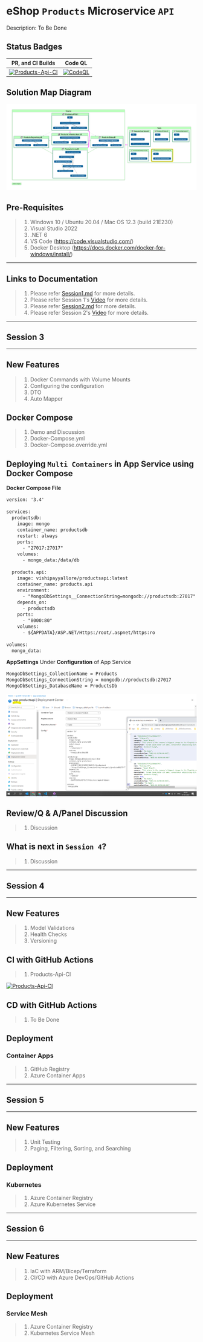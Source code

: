 # eShop `Products` Microservice `API`

Description: To Be Done

## Status Badges

| PR, and CI Builds                                                                                                                                                                                                                  | Code QL                                                                                                                                                                                                                   |
| ---------------------------------------------------------------------------------------------------------------------------------------------------------------------------------------------------------------------------------- | ------------------------------------------------------------------------------------------------------------------------------------------------------------------------------------------------------------------------- |
| [![Products-Api-CI](https://github.com/vishipayyallore/eshop-services-products/actions/workflows/Products-Api-CI.yml/badge.svg)](https://github.com/vishipayyallore/eshop-services-products/actions/workflows/Products-Api-CI.yml) | [![CodeQL](https://github.com/vishipayyallore/eshop-services-products/actions/workflows/codeql-analysis.yml/badge.svg)](https://github.com/vishipayyallore/eshop-services-products/actions/workflows/codeql-analysis.yml) |

## Solution Map Diagram

![Solution Map Diagram |150x150](./Documentation/Images/eshop-services-products.PNG)

## Pre-Requisites

> 1. Windows 10 / Ubuntu 20.04 / Mac OS 12.3 (build 21E230)
> 1. Visual Studio 2022
> 1. .NET 6
> 1. VS Code (https://code.visualstudio.com/)
> 1. Docker Desktop (https://docs.docker.com/docker-for-windows/install/)

---

## Links to Documentation

> 1. Please refer [Session1.md](./Documentation/Sessions/Session1.md) for more details.
> 1. Please refer Session 1's [Video](https://www.youtube.com/watch?v=wQ0Xf4pKZaQ) for more details.
> 1. Please refer [Session2.md](./Documentation/Sessions/Session2.md) for more details.
> 1. Please refer Session 2's [Video](https://www.youtube.com/watch?v=R8QIrph-rCI) for more details.

---

## Session 3

---

## New Features

> 1. Docker Commands with Volume Mounts
> 1. Configuring the configuration
> 1. DTO
> 1. Auto Mapper

## Docker Compose

> 1. Demo and Discussion
> 1. Docker-Compose.yml
> 1. Docker-Compose.override.yml

## Deploying `Multi Containers` in **App Service** using **Docker Compose**

**Docker Compose File**
```
version: '3.4'

services:
  productsdb:
    image: mongo
    container_name: productsdb
    restart: always
    ports:
      - "27017:27017"
    volumes:
      - mongo_data:/data/db

  products.api:
    image: vishipayyallore/productsapi:latest
    container_name: products.api
    environment:
      - "MongoDbSettings__ConnectionString=mongodb://productsdb:27017"
    depends_on:
      - productsdb
    ports:
      - "8000:80"
    volumes:
      - ${APPDATA}/ASP.NET/Https:/root/.aspnet/https:ro

volumes:
  mongo_data:
```

**AppSettings** Under **Configuration** of App Service

```
MongoDbSettings_CollectionName = Products
MongoDbSettings_ConnectionString = mongodb://productsdb:27017
MongoDbSettings_DatabaseName = ProductsDb
```

![Deploy To App Services Multi Container |150x150](./Documentation/Images/DeployToAppServicesMultiContainer.PNG)

## Review/Q & A/Panel Discussion

> 1. Discussion

## What is next in `Session 4`?

> 1. Discussion

---

## Session 4

---

## New Features

> 1. Model Validations
> 1. Health Checks
> 1. Versioning

## CI with GitHub Actions

> 1. Products-Api-CI

[![Products-Api-CI](https://github.com/vishipayyallore/eshop-services-products/actions/workflows/Products-Api-CI.yml/badge.svg)](https://github.com/vishipayyallore/eshop-services-products/actions/workflows/Products-Api-CI.yml)

## CD with GitHub Actions

> 1. To Be Done

## Deployment

### Container Apps

> 1. GitHub Registry
> 1. Azure Container Apps

---

## Session 5

---

## New Features

> 1. Unit Testing
> 1. Paging, Filtering, Sorting, and Searching

## Deployment

### Kubernetes

> 1. Azure Container Registry
> 1. Azure Kubernetes Service

---

## Session 6

---

## New Features

> 1. IaC with ARM/Bicep/Terraform
> 1. CI/CD with Azure DevOps/GitHub Actions

## Deployment

### Service Mesh

> 1. Azure Container Registry
> 1. Kubernetes Service Mesh
